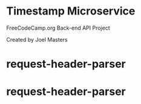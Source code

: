 Timestamp Microservice
======================

FreeCodeCamp.org Back-end API Project

Created by Joel Masters
# request-header-parser
# request-header-parser
